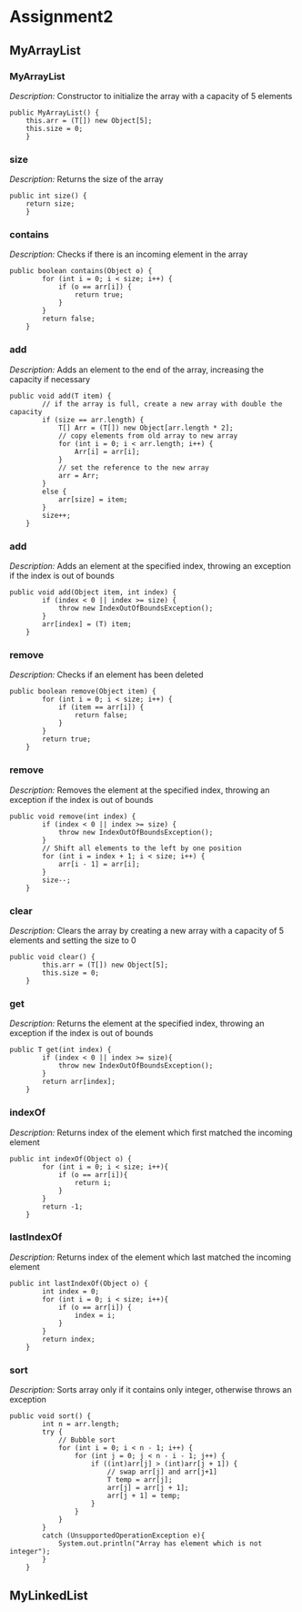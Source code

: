 # Assignment2
## MyArrayList
### MyArrayList
*Description:* Constructor to initialize the array with a capacity of 5 elements
```
public MyArrayList() {
    this.arr = (T[]) new Object[5];
    this.size = 0;
    }
```
### size
*Description:* Returns the size of the array
```
public int size() {
    return size;
    }
```
### contains
*Description:* Checks if there is an incoming element in the array
```
public boolean contains(Object o) {
        for (int i = 0; i < size; i++) {
            if (o == arr[i]) {
                return true;
            }
        }
        return false;
    }
```
### add
*Description:* Adds an element to the end of the array, increasing the capacity if necessary
```
public void add(T item) {
        // if the array is full, create a new array with double the capacity
        if (size == arr.length) {
            T[] Arr = (T[]) new Object[arr.length * 2];
            // copy elements from old array to new array
            for (int i = 0; i < arr.length; i++) {
                Arr[i] = arr[i];
            }
            // set the reference to the new array
            arr = Arr;
        }
        else {
            arr[size] = item;
        }
        size++;
    }
```
### add
*Description:* Adds an element at the specified index, throwing an exception if the index is out of bounds
```
public void add(Object item, int index) {
        if (index < 0 || index >= size) {
            throw new IndexOutOfBoundsException();
        }
        arr[index] = (T) item;
    }
```
### remove
*Description:* Checks if an element has been deleted
```
public boolean remove(Object item) {
        for (int i = 0; i < size; i++) {
            if (item == arr[i]) {
                return false;
            }
        }
        return true;
    }
```
### remove
*Description:* Removes the element at the specified index, throwing an exception if the index is out of bounds
```
public void remove(int index) {
        if (index < 0 || index >= size) {
            throw new IndexOutOfBoundsException();
        }
        // Shift all elements to the left by one position
        for (int i = index + 1; i < size; i++) {
            arr[i - 1] = arr[i];
        }
        size--;
    }
```
### clear
*Description:* Clears the array by creating a new array with a capacity of 5 elements and setting the size to 0
```
public void clear() {
        this.arr = (T[]) new Object[5];
        this.size = 0;
    }
```
### get
*Description:* Returns the element at the specified index, throwing an exception if the index is out of bounds
```
public T get(int index) {
        if (index < 0 || index >= size){
            throw new IndexOutOfBoundsException();
        }
        return arr[index];
    }
```
### indexOf
*Description:* Returns index of the element which first matched the incoming element
```
public int indexOf(Object o) {
        for (int i = 0; i < size; i++){
            if (o == arr[i]){
                return i;
            }
        }
        return -1;
    }
```
### lastIndexOf
*Description:* Returns index of the element which last matched the incoming element
```
public int lastIndexOf(Object o) {
        int index = 0;
        for (int i = 0; i < size; i++){
            if (o == arr[i]) {
                index = i;
            }
        }
        return index;
    }
```
### sort
*Description:* Sorts array only if it contains only integer, otherwise throws an exception
```
public void sort() {
        int n = arr.length;
        try {
            // Bubble sort
            for (int i = 0; i < n - 1; i++) {
                for (int j = 0; j < n - i - 1; j++) {
                    if ((int)arr[j] > (int)arr[j + 1]) {
                        // swap arr[j] and arr[j+1]
                        T temp = arr[j];
                        arr[j] = arr[j + 1];
                        arr[j + 1] = temp;
                    }
                }
            }
        }
        catch (UnsupportedOperationException e){
            System.out.println("Array has element which is not integer");
        }
    }
```
## MyLinkedList
###
